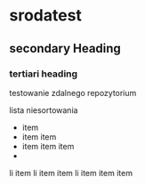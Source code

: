 # srodatest
## secondary Heading 
### tertiari heading
testowanie zdalnego repozytorium

lista niesortowania
* item
* item item
* item item item
* 

li item
li item item
li item item item
